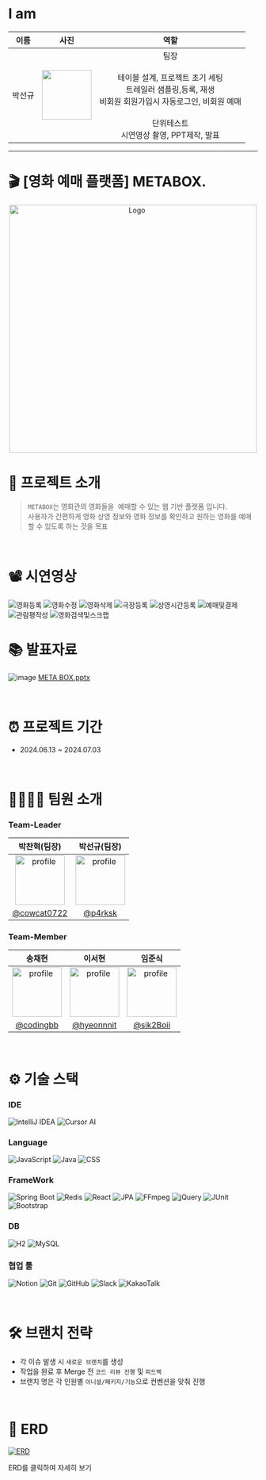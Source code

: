 # I am
| 이름 | 사진 | 역할 |  
|:--:|:--:|:---------------:|
| 박선규   |<img src="https://github.com/p4rksk/miniproject-jobala-v2-ssr/assets/153582360/cf8fd9c6-50d9-40b5-9914-09527344bf92" width="100">  | 팀장<br/><br/>테이블 설계, 프로젝트 초기 세팅<br/> 트레일러 샘플링,등록, 재생<br/> 비회원 회원가입시 자동로그인, 비회원 예매<br/><br/>단위테스트<br/>시연영상 촬영, PPT제작, 발표|
---

# 🎬 [영화 예매 플랫폼] METABOX.

<p align="center">
  <img src="https://github.com/cowcat0722/project-metabox/assets/153582126/72fe50dd-5d46-4742-ab6f-ea6de0b69d1a" alt="Logo" width="500px">


<br>

# 📖 프로젝트 소개

> `METABOX`는 영화관의 영화들을  예매할 수 있는 웹 기반 플랫폼 입니다.</br>
> 사용자가 간편하게 영화 상영 정보와 영화 정보를 확인하고 원하는 영화를 예매할 수 있도록 하는 것을 목표</br>

<br>

# 📽️ 시연영상
![영화등록](https://github.com/user-attachments/assets/ff6664d2-864d-4c41-8c16-d3b565a02b82)
![영화수정](https://github.com/user-attachments/assets/5c51d87a-0f9a-4e49-a76e-2668c49e1ee1)
![영화삭제](https://github.com/user-attachments/assets/93ae0142-727b-4523-abec-edd45922b86e)
![극장등록](https://github.com/user-attachments/assets/f958d863-844e-408d-8f11-3f4ccd96603d)
![상영시간등록](https://github.com/user-attachments/assets/345154e1-14c5-4c8e-8edc-8bcf1fd09e38)
![예매및결제](https://github.com/user-attachments/assets/76b6842b-2b8e-4bf2-a23f-99875359400a)
![관람평작성](https://github.com/user-attachments/assets/ea08ac29-2640-4f37-a598-8fc859f19cb3)
![영화검색및스크랩](https://github.com/user-attachments/assets/25db3f8d-ad69-4066-98c1-4c503a65dc64)




# 📚 발표자료
![image](https://github.com/cowcat0722/project-metabox/assets/153695703/7830fa82-ffa7-4fbb-ab75-ceb6160c8bf7)
[META BOX.pptx](https://github.com/user-attachments/files/16077650/META.BOX.pptx)


<br>

# ⏰ 프로젝트 기간

- 2024.06.13 ~ 2024.07.03

<br>

# 👨‍👩‍👧‍👧 팀원 소개

### Team-Leader

|                       박찬혁(팀장)                        |                      박선규(팀장)                      |
|:------------------------------------------------------:|:--------------------------------------------------:|
| <img src="https://avatars.githubusercontent.com/u/153582126?v=4" alt="profile" width="100" height="100"> | <img src="https://avatars.githubusercontent.com/u/153582360?v=4" alt="profile" width="100" height="100"> |
| [@cowcat0722](https://github.com/cowcat0722) | [@p4rksk](https://github.com/p4rksk) |



### Team-Member
|                                                   송채현                                                    |                                                  이서현                                                   |                                                   임준식                                                    |
|:--------------------------------------------------------------------------------------------------------:| :-------------------------------------------------------------------------------------------------------:|:--------------------------------------------------------------------------------------------------------:| 
 | <img src="https://avatars.githubusercontent.com/u/148741097?v=4" alt="profile" width="100" height="100"> |  <img src="https://avatars.githubusercontent.com/u/153695703?v=4" alt="profile" width="100" height="100"> | <img src="https://avatars.githubusercontent.com/u/81667935?v=4" alt="profile" width="100" height="100"> | 
|                              [@codingbb](https://github.com/codingbb)                              |                             [@hyeonnnit](https://github.com/hyeonnnit)                               |                               [@sik2Boii](https://github.com/sik2Boii)                               |

<br>

# ⚙️ 기술 스택

### IDE

![IntelliJ IDEA](https://img.shields.io/badge/-IntelliJ%20IDEA-blue?logo=intellij-idea&logoColor=white)
![Cursor AI](https://img.shields.io/badge/-Cursor%20AI-black?logo=coursera&logoColor=white)

### Language

![JavaScript](https://img.shields.io/badge/JavaScript-%23323330.svg?style=flat&logo=javascript&logoColor=white)
![Java](https://img.shields.io/badge/Java-%23ED8B00.svg?style=flat&logo=openjdk&logoColor=white)
![CSS](https://img.shields.io/badge/-CSS3-blue?logo=css3&logoColor=white)


### FrameWork

![Spring Boot](https://img.shields.io/badge/-Spring%20Boot-brightgreen?logo=spring&logoColor=white)
![Redis](https://img.shields.io/badge/Redis-black?logo=redis&logoColor=white)
![React](https://img.shields.io/badge/React-blue?logo=react&logoColor=white)
![JPA](https://img.shields.io/badge/JPA-red?logo=spring&logoColor=white)
![FFmpeg](https://img.shields.io/badge/FFmpeg-green?logo=ffmpeg&logoColor=white)
![jQuery](https://img.shields.io/badge/jQuery-blue?logo=jquery&logoColor=white)
![JUnit](https://img.shields.io/badge/JUnit-green?logo=junit5&logoColor=white)
![Bootstrap](https://img.shields.io/badge/BootStrap-%238511FA.svg?style=flat&logo=bootstrap&logoColor=white)

### DB

![H2](https://img.shields.io/badge/-H2-orange?logo=amazondocumentdb&logoColor=white)
![MySQL](https://img.shields.io/badge/MySQL-black?&logo=mysql&logoColor=white)

### 협업 툴

![Notion](https://img.shields.io/badge/-Notion-black?logo=notion&logoColor=white)
![Git](https://img.shields.io/badge/-Git-red?logo=git&logoColor=white)
![GitHub](https://img.shields.io/badge/-GitHub-black?logo=github&logoColor=white)
![Slack](https://img.shields.io/badge/-Slack-purple?logo=slack&logoColor=white)
![KakaoTalk](https://img.shields.io/badge/kakaotalk-ffcd00.svg?style=flat&logo=kakaotalk&logoColor=000000)

<br>

# 🛠️ 브랜치 전략

- 각 이슈 발생 시 `새로운 브랜치`를 생성
- 작업을 완료 후 Merge 전 `코드 리뷰 진행` 및 `피드백`
- 브랜치 명은 각 인원별 `이니셜/패키지/기능`으로 컨벤션을 맞춰 진행

<br>

# 🔐 ERD

[![ERD](https://github.com/cowcat0722/project-metabox/assets/153582126/c4ff27ac-1f53-4b96-a919-37522621b405)](https://www.erdcloud.com/d/HWndrYQtQ5sNddp6d)

  ERD를 클릭하여 자세히 보기
</p>


<br>

